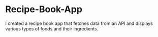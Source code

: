 # Recipe-Book-App
I created a recipe book app that fetches data from an API and displays various types of foods and their ingredients.
